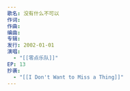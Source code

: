 ```yaml
---
歌名: 没有什么不可以
作词: 
作曲: 
编曲: 
专辑: 
发行: 2002-01-01
演唱:
  - "[[零点乐队]]"
EP: 13
抄袭:
  - "[[I Don't Want to Miss a Thing]]"
---
```


